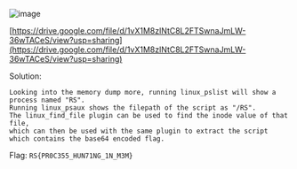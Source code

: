 ![image](https://user-images.githubusercontent.com/63996033/230440519-829d0ce3-959d-4dca-ba2d-ce2e22052452.png)

[https://drive.google.com/file/d/1vX1M8zlNtC8L2FTSwnaJmLW-36wTACeS/view?usp=sharing](https://drive.google.com/file/d/1vX1M8zlNtC8L2FTSwnaJmLW-36wTACeS/view?usp=sharing)

Solution:
```
Looking into the memory dump more, running linux_pslist will show a process named "RS".
Running linux_psaux shows the filepath of the script as "/RS".
The linux_find_file plugin can be used to find the inode value of that file, 
which can then be used with the same plugin to extract the script which contains the base64 encoded flag.
```

Flag: `RS{PR0C355_HUN71NG_1N_M3M}`
